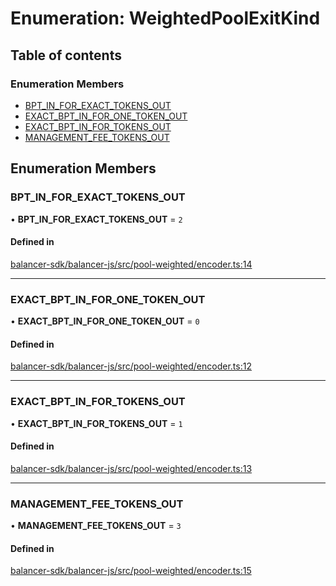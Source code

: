 # Enumeration: WeightedPoolExitKind

## Table of contents

### Enumeration Members

- [BPT\_IN\_FOR\_EXACT\_TOKENS\_OUT](WeightedPoolExitKind.md#bpt-in-for-exact-tokens-out)
- [EXACT\_BPT\_IN\_FOR\_ONE\_TOKEN\_OUT](WeightedPoolExitKind.md#exact-bpt-in-for-one-token-out)
- [EXACT\_BPT\_IN\_FOR\_TOKENS\_OUT](WeightedPoolExitKind.md#exact-bpt-in-for-tokens-out)
- [MANAGEMENT\_FEE\_TOKENS\_OUT](WeightedPoolExitKind.md#management-fee-tokens-out)

## Enumeration Members

### BPT\_IN\_FOR\_EXACT\_TOKENS\_OUT

• **BPT\_IN\_FOR\_EXACT\_TOKENS\_OUT** = ``2``

#### Defined in

[balancer-sdk/balancer-js/src/pool-weighted/encoder.ts:14](https://github.com/balancer-labs/balancer-sdk/blob/c094037b/balancer-js/src/pool-weighted/encoder.ts#L14)

___

### EXACT\_BPT\_IN\_FOR\_ONE\_TOKEN\_OUT

• **EXACT\_BPT\_IN\_FOR\_ONE\_TOKEN\_OUT** = ``0``

#### Defined in

[balancer-sdk/balancer-js/src/pool-weighted/encoder.ts:12](https://github.com/balancer-labs/balancer-sdk/blob/c094037b/balancer-js/src/pool-weighted/encoder.ts#L12)

___

### EXACT\_BPT\_IN\_FOR\_TOKENS\_OUT

• **EXACT\_BPT\_IN\_FOR\_TOKENS\_OUT** = ``1``

#### Defined in

[balancer-sdk/balancer-js/src/pool-weighted/encoder.ts:13](https://github.com/balancer-labs/balancer-sdk/blob/c094037b/balancer-js/src/pool-weighted/encoder.ts#L13)

___

### MANAGEMENT\_FEE\_TOKENS\_OUT

• **MANAGEMENT\_FEE\_TOKENS\_OUT** = ``3``

#### Defined in

[balancer-sdk/balancer-js/src/pool-weighted/encoder.ts:15](https://github.com/balancer-labs/balancer-sdk/blob/c094037b/balancer-js/src/pool-weighted/encoder.ts#L15)
